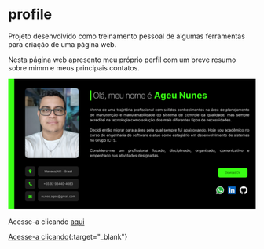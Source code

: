 
# profile

Projeto desenvolvido como treinamento pessoal de algumas ferramentas para criação de uma página web.

Nesta página web apresento meu próprio perfil com um breve resumo sobre mimm e meus principais contatos.

<img style="width: 600px" src="https://github.com/AgeuNunes/profile/blob/main/layout/Profile.png">

Acesse-a clicando <a href="https://ageununes.github.io/profile/" rel="noreferrer noopener nofollow" target="blank">aqui</a>

[Acesse-a clicando](https://ageununes.github.io/profile/){:target="_blank"}
